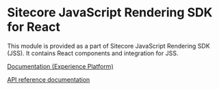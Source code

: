 # Sitecore JavaScript Rendering SDK for React

This module is provided as a part of Sitecore JavaScript Rendering SDK (JSS). It contains React components and integration for JSS.

<!---
@TODO: Update to next version docs before release
-->
[Documentation (Experience Platform)](https://doc.sitecore.com/xp/en/developers/hd/21/sitecore-headless-development/sitecore-javascript-rendering-sdk--jss--for-react.html)

[API reference documentation](/ref-docs/sitecore-jss-react/)
